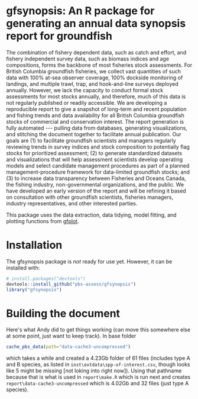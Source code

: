 # gfsynopsis: An R package for generating an annual data synopsis report for groundfish

The combination of fishery dependent data, such as catch and effort, and fishery independent survey data, such as biomass indices and age compositions, forms the backbone of most fisheries stock assessments. For British Columbia groundfish fisheries, we collect vast quantities of such data with 100% at-sea observer coverage, 100% dockside monitoring of landings, and multiple trawl, trap, and hook-and-line surveys deployed annually. However, we lack the capacity to conduct formal stock assessments for most stocks annually, and therefore, much of this data is not regularly published or readily accessible. We are developing a reproducible report to give a snapshot of long-term and recent population and fishing trends and data availability for all British Columbia groundfish stocks of commercial and conservation interest. The report generation is fully automated --- pulling data from databases, generating visualizations, and stitching the document together to facilitate annual publication. Our goals are (1) to facilitate groundfish scientists and managers regularly reviewing trends in survey indices and stock composition to potentially flag stocks for prioritized assessment; (2) to generate standardized datasets and visualizations that will help assessment scientists develop operating models and select candidate management procedures as part of a planned management-procedure framework for data-limited groundfish stocks; and (3) to increase data transparency between Fisheries and Oceans Canada, the fishing industry, non-governmental organizations, and the public. We have developed an early version of the report and will be refining it based on consultation with other groundfish scientists, fisheries managers, industry representatives, and other interested parties.

This package uses the data extraction, data tidying, model fitting, and plotting functions from [gfplot](https://github.com/pbs-assess/gfplot).

# Installation

The gfsynopsis package is *not* ready for use yet. However, it can be installed with:

```r
# install.packages("devtools")
devtools::install_github("pbs-assess/gfsynopsis")
library("gfsynopsis")
```

# Building the document

Here's what Andy did to get things working (can move this somewhere else at some point, just want to keep track). In base folder

```r
cache_pbs_data(path="data-cache3-uncompressed")
```
which takes a while and created a 4.23Gb folder of 61 files (includes type A and B species, as listed in `inst\extdata\spp-of-interest.csv`, though looks like 5 might be missing [not loking into right now]). Using that pathname because that is what is used in `report\make.R` which is run next and creates `report\data-cache3-uncompressed` which is 4.02Gb and 32 files (just type A species).
